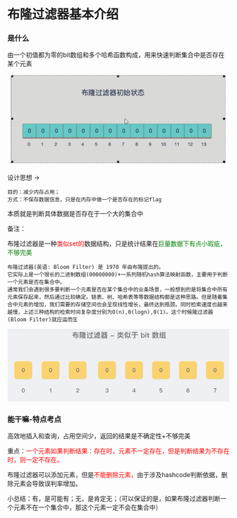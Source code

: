 # 布隆过滤器基本介绍

### 是什么

由一个初值都为零的bit数组和多个哈希函数构成，用来快速判断集合中是否存在某个元素

![](images/1.布隆过滤器初始状态.png)

设计思想 -> 

```text
目的：减少内存占用；
方式：不保存数据信息，只是在内存中做一个是否存在的标记flag
```

本质就是判断具体数据是否存在于一个大的集合中

备注：

布隆过滤器是一种<font color = 'red'>类似set的</font>数据结构，只是统计结果在<font color = 'green'>巨量数据下有点小瑕疵，不够完美</font>

```text
布隆过滤器(英语: Bloom Filter) 是 1970 年由布隆提出的。
它实际上是一个很长的二进制数组(00000000)+一系列随机hash算法映射函数，主要用于判断一个元素是否在集合中。
通常我们会遇到很多要判断一个元素是否在某个集合中的业条场景，一般想到的是将集合中所有元素保存起来，然后通过比较确定。链表、树、哈希表等等数据结构都是这种思路。但是随着集合中元素的增加，我们需要的存储空间也会呈现线性增长，最终达到瓶颈。同时检索速度也越来越慢，上述三种结构的检索时间复杂度分别为O(n),0(logn),0(1)。这个时候隆过滤器 (Bloom Filter)就应运而生
```

![](images/2.布隆过滤器.png)

### 能干嘛-特点考点

高效地插入和查询，占用空间少，返回的结果是不确定性+不够完美

重点：<font color = 'red'>一个元素如果判断结果：存在时，元素不一定存在，但是判断结果为不存在时，则一定不存在。</font>

布隆过滤器可以添加元素，但是<font color = 'red'>不能删除元素，</font>由于涉及hashcode判断依据，删除元素会导致误判率增加。

小总结：有，是可能有；无，是肯定无；（可以保证的是，如果布隆过滤器判断一个元素不在一个集合中，那这个元素一定不会在集合中）



